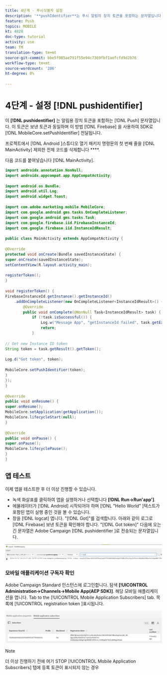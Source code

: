 ```yaml
---
title: 4단계 - 푸시식별자 설정
description: '**pushIdentifier**는 푸시 알림의 장치 토큰을 포함하는 문자열입니다. Firebase가 전송한 것과 동일한 토큰이며 MobileCore.setPushIdentifier 메서드를 사용하여 SDK로 전달됩니다.'
feature: Push
topics: MOBILE
kt: 4828
doc-type: tutorial
activity: use
team: TM
translation-type: tm+mt
source-git-commit: bbe5f985ae791f55e94c7369fbf1aefcfd9d2b76
workflow-type: tm+mt
source-wordcount: '206'
ht-degree: 0%

---
```


# 4단계 - 설정 [!DNL pushidentifier]

이 **[!DNL pushidentifier]** 는 알림용 장치 토큰을 포함하는 [!DNL Push] 문자열입니다. 이 토큰은 보낸 토큰과 동일하며 이 방법 [!DNL Firebase] 을 사용하여 SDK로 [!DNL MobileCore.setPushIdentifier] 전달됩니다.

프로젝트에서 [!DNL Android ]스튜디오 열기 패키지 명령문의 첫 번째 줄을 [!DNL MainActivity] 제외한 전체 코드를 삭제합니다 ****.

다음 코드를 붙여넣습니다 [!DNL MainActivity].

```java
import androidx.annotation.NonNull;
import androidx.appcompat.app.AppCompatActivity;

import android.os.Bundle;
import android.util.Log;
import android.widget.Toast;

import com.adobe.marketing.mobile.MobileCore;
import com.google.android.gms.tasks.OnCompleteListener;
import com.google.android.gms.tasks.Task;
import com.google.firebase.iid.FirebaseInstanceId;
import com.google.firebase.iid.InstanceIdResult;

public class MainActivity extends AppCompatActivity {

@Override
protected void onCreate(Bundle savedInstanceState) {
super.onCreate(savedInstanceState);
setContentView(R.layout.activity_main);

registerToken();
}

void registerToken() {
FirebaseInstanceId.getInstance().getInstanceId()
    .addOnCompleteListener(new OnCompleteListener<InstanceIdResult>() {
        @Override
        public void onComplete(@NonNull Task<InstanceIdResult> task) {
            if (!task.isSuccessful()) {
                Log.w("Message App", "getInstanceId failed", task.getException());
                return;
            }

// Get new Instance ID token
String token = task.getResult().getToken();

Log.d("Got token", token);

MobileCore.setPushIdentifier(token);
}
});
}

@Override
public void onResume() {
super.onResume();
MobileCore.setApplication(getApplication());
MobileCore.lifecycleStart(null);
}

@Override
public void onPause() {
super.onPause();
MobileCore.lifecyclePause();
}
}
```

## 앱 테스트

이제 앱을 테스트한 후 더 이상 진행할 수 있습니다.

* 녹색 화살표를 클릭하여 앱을 실행하거나 선택합니다 **[!DNL Run->Run'app']**.
* 에뮬레이터가 [!DNL Android] 시작되어야 하며 [!DNL "Hello World" ]텍스트가 포함된 앱이 실행 중인 것을 볼 수 있습니다.
* 창을 [!DNL logcat] 엽니다. &quot;[!DNL Got]&quot;를 검색합니다. 아래와 같이 로그로 [!DNL Firebase] 보낸 토큰을 확인해야 합니다. &quot;[!DNL Got token]&quot; 다음에 오는 긴 문자열은 Adobe Campaign [!DNL pushidentifier ]로 전송되는 문자열입니다.

![logcat token](assets/logcat-got-token.PNG)

### 모바일 애플리케이션 구독자 확인

Adobe Campaign Standard 인스턴스에 로그인합니다.
탐색 **[!UICONTROL Administration->Channels->Mobile App(AEP SDK)]**. 해당 모바일 애플리케이션을 엽니다. Tab to the [!UICONTROL Mobile Application Subscribers] tab. 목록에 [!UICONTROL registration token ]표시됩니다.

![모바일 애플리케이션 구독자](assets/mobile-application-subscribers.PNG)

>[!NOTE]
>
>더 이상 진행하기 전에 여기 STOP [!UICONTROL Mobile Application Subscribers] 탭에 등록 토큰이 표시되지 않는 경우
